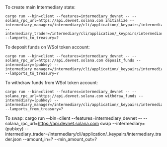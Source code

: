 To create main Intermediary state:
```
cargo run --bin=client --features=intermediary_devnet -- --solana_rpc_url=https://api.devnet.solana.com initialize --intermediary_manager=/intermediary/cli/application/_keypairs/intermediary_manager.json  --intermediary_trader=/intermediary/cli/application/_keypairs/intermediary_trader.json --lamports_to_treasury=?
```
To deposit funds on WSol token account:
```
cargo run --bin=client --features=intermediary_devnet -- --solana_rpc_url=https://api.devnet.solana.com deposit_funds --intermediary=(pubkey) --intermediary_manager=/intermediary/cli/application/_keypairs/intermediary_manager.json --lamports_to_treasury=?
```
To withdraw funds from WSol token account:
```
cargo run --bin=client --features=intermediary_devnet -- --solana_rpc_url=https://api.devnet.solana.com withdraw_funds --intermediary=(pubkey) --intermediary_manager=/intermediary/cli/application/_keypairs/intermediary_manager.json --lamports_from_treasury=?
```
To swap:
cargo run --bin=client --features=intermediary_devnet -- --solana_rpc_url=https://api.devnet.solana.com swap --intermediary=(pubkey)  --intermediary_trader=/intermediary/cli/application/_keypairs/intermediary_trader.json --amount_in=? --min_amount_out=?